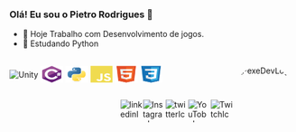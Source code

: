 ### Olá! Eu sou o Pietro Rodrigues 👋

- 🔭 Hoje Trabalho com Desenvolvimento de jogos.
- 🌱 Estudando Python

<div style="display: inline_block"><br>
    <img id="myImage" align="center" alt="Unity" height="30" width="30" src="https://cdn-icons-png.flaticon.com/512/5969/5969294.png">
    <img id="myImage" align="center" alt="Csharp" height="30" width="40" src="https://raw.githubusercontent.com/devicons/devicon/master/icons/csharp/csharp-original.svg">
    <img id="myImage" align="center" alt="Python" height="30" width="40" src="https://raw.githubusercontent.com/devicons/devicon/master/icons/python/python-original.svg">
    <img id="myImage" align="center" alt="Js" height="30" width="40" src="https://raw.githubusercontent.com/devicons/devicon/master/icons/javascript/javascript-plain.svg">
    <img id="myImage" align="center" alt="HTML" height="30" width="40" src="https://raw.githubusercontent.com/devicons/devicon/master/icons/html5/html5-original.svg">
    <img id="myImage" align="center" alt="CSS" height="30" width="40" src="https://raw.githubusercontent.com/devicons/devicon/master/icons/css3/css3-original.svg">  
    <img id="myImage" align="right" alt="PexeDevLogo" height="150" style="border-radius:50px;" src="https://i.imgur.com/6BUd0km.png" title="source: imgur.com" /> 
</div>
  
  ##
  
<div style="display: inline_block">
  <a href="https://www.twitch.tv/pexedev" target="_blank"><img align="right" alt="TwitchIco" height="40" width="40" src="https://cdn-icons-png.flaticon.com/512/2504/2504946.png" target="_blank"></a>
  
  <a href="https://www.youtube.com/channel/UC03Eu9qR86qB-_NaWXisc3w" target="_blank"><img align="right" alt="YouTobeIco" height="40" width="40" src="https://cdn-icons-png.flaticon.com/512/2504/2504965.png" target="_blank"></a>
  
  <a href="https://twitter.com/PexeDev" target="_blank"><img align="right" alt="twitterIco" height="40" width="40" src="https://cdn-icons-png.flaticon.com/512/2504/2504947.png"></a>
  
  <a href="https://www.instagram.com/pexedev/" target="_blank"><img align="right" alt="InstagranIco" height="40" width="40" src="https://cdn-icons-png.flaticon.com/512/2111/2111463.png" target="_blank"></a>
  
  <a href="https://www.linkedin.com/in/pietrorodrigues" target="_blank"><img align="right" alt="linkedinIco" height="40" width="40" src="https://cdn-icons-png.flaticon.com/512/2504/2504923.png" target="_blank"></a> 
  
</div>
